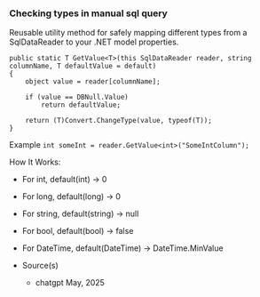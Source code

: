 ### Checking types in manual sql query

 Reusable utility method for safely mapping different types from a SqlDataReader to your .NET model properties.

```
public static T GetValue<T>(this SqlDataReader reader, string columnName, T defaultValue = default)
{
    object value = reader[columnName];

    if (value == DBNull.Value)
        return defaultValue;

    return (T)Convert.ChangeType(value, typeof(T));
}
```

Example
`int someInt = reader.GetValue<int>("SomeIntColumn");`

How It Works:
- For int, default(int) → 0
- For long, default(long) → 0
- For string, default(string) → null
- For bool, default(bool) → false
- For DateTime, default(DateTime) → DateTime.MinValue

- Source(s)
  - chatgpt May, 2025
